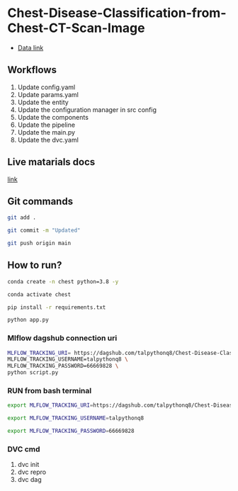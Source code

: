 # Chest-Disease-Classification-from-Chest-CT-Scan-Image

 - [Data link](https://drive.google.com/file/d/1z0mreUtRmR-P-magILsDR3T7M6IkGXtY/view?usp=sharing)

## Workflows

1. Update config.yaml
2. Update params.yaml
3. Update the entity
4. Update the configuration manager in src config
5. Update the components
6. Update the pipeline 
7. Update the main.py
8. Update the dvc.yaml 



## Live matarials docs

[link](https://docs.google.com/document/d/1UFiHnyKRqgx8Lodsvdzu58LbVjdWHNf-uab2WmhE0A4/edit?usp=sharing)


## Git commands

```bash
git add .

git commit -m "Updated"

git push origin main
```

## How to run?

```bash
conda create -n chest python=3.8 -y
```

```bash
conda activate chest
```

```bash
pip install -r requirements.txt
```

```bash
python app.py
```

### Mlflow dagshub connection uri

```bash
MLFLOW_TRACKING_URI= https://dagshub.com/talpythonq8/Chest-Disease-Classification-from-Chest-CT-Scan-Image.mlflow\
MLFLOW_TRACKING_USERNAME=talpythonq8 \
MLFLOW_TRACKING_PASSWORD=66669828 \
python script.py
```



### RUN from bash terminal

```bash
export MLFLOW_TRACKING_URI=https://dagshub.com/talpythonq8/Chest-Disease-Classification-from-Chest-CT-Scan-Image.mlflow

export MLFLOW_TRACKING_USERNAME=talpythonq8 

export MLFLOW_TRACKING_PASSWORD=66669828

```



### DVC cmd

1. dvc init
2. dvc repro
3. dvc dag
